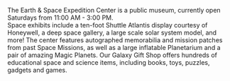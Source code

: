 The Earth & Space Expedition Center is a public museum, currently open Saturdays from 11:00 AM - 3:00 PM.  
Space exhibits include a ten-foot Shuttle Atlantis display courtesy of Honeywell, a deep space gallery, a large scale solar system model, and more! 
  The center features autographed memorabilia and mission patches from past Space Missions, as well as a large inflatable Planetarium and a pair of amazing Magic Planets. Our Galaxy Gift Shop offers hundreds of educational space and science items, including books, toys, puzzles, gadgets and games.
<!---
EarthandSpaceCenter/EarthandSpaceCenter is a ✨ special ✨ repository because its `README.md` (this file) 
You can click the Preview link to take a look at your changes.
--->
